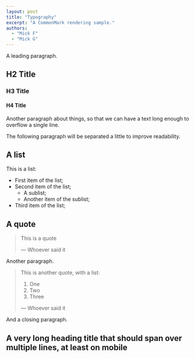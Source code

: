 ```yaml
---
layout: post
title: "Typography"
excerpt: "A CommonMark rendering sample."
authors:
  - "Mick F"
  - "Mick G"
---
```


A leading paragraph.

## H2 Title

### H3 Title

#### H4 Title

Another paragraph about things, so that we can have a text long enough to
overflow a single line.

The following paragraph will be separated a little to improve readability.

## A list

This is a list:

- First item of the list;
- Second item of the list;
  - A sublist;
  - Another item of the sublist;
- Third item of the list;

## A quote

> This is a quote
>
> — Whoever said it

Another paragraph.

> This is another quote, with a list:
>
> 1. One
> 2. Two
> 3. Three
>
> — Whoever said it

And a closing paragraph.

## A very long heading title that should span over multiple lines, at least on mobile

